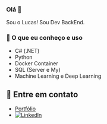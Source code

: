 ### Olá 👋
Sou o Lucas! Sou Dev BackEnd.

### 🧠 O que eu conheço e uso
- C# (.NET)
- Python
- Docker Container
- SQL (Server e My)
- Machine Learning e Deep Learning

## 🔗 Entre em contato
- [Portfólio](https://lucasleirbag.github.io/Port/)
- [![LinkedIn](https://img.shields.io/badge/-LinkedIn-blue?style=flat-square&logo=linkedin)](https://www.linkedin.com/in/lucasleirbag/)
